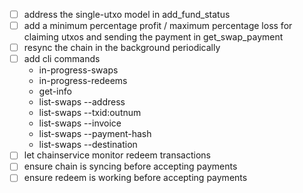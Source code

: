 - [ ] address the single-utxo model in add_fund_status
- [ ] add a minimum percentage profit / maximum percentage loss for claiming 
      utxos and sending the payment in get_swap_payment
- [ ] resync the chain in the background periodically
- [ ] add cli commands
  - in-progress-swaps
  - in-progress-redeems
  - get-info
  - list-swaps --address
  - list-swaps --txid:outnum
  - list-swaps --invoice
  - list-swaps --payment-hash
  - list-swaps --destination
- [ ] let chainservice monitor redeem transactions
- [ ] ensure chain is syncing before accepting payments
- [ ] ensure redeem is working before accepting payments